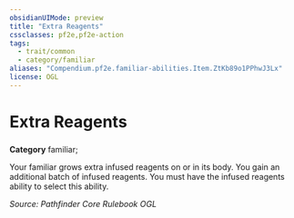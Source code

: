 ```yaml
---
obsidianUIMode: preview
title: "Extra Reagents"
cssclasses: pf2e,pf2e-action
tags:
  - trait/common
  - category/familiar
aliases: "Compendium.pf2e.familiar-abilities.Item.ZtKb89o1PPhwJ3Lx"
license: OGL
---
```

# Extra Reagents

### 

**Category** familiar; 




Your familiar grows extra infused reagents on or in its body. You gain an additional batch of infused reagents. You must have the infused reagents ability to select this ability.

*Source: Pathfinder Core Rulebook*
*OGL*